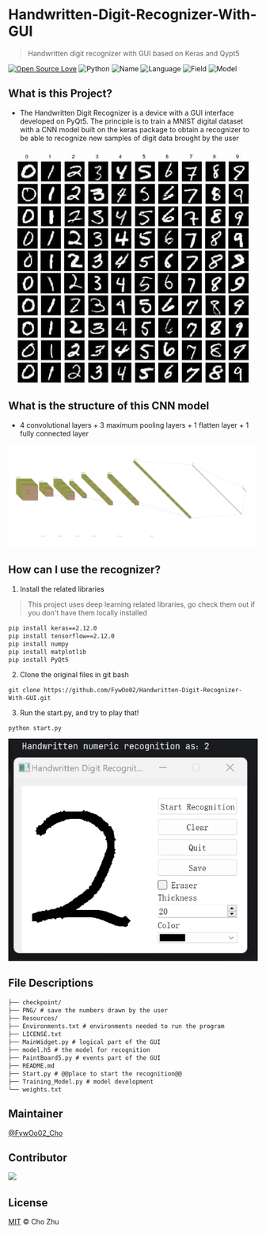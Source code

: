 # Handwritten-Digit-Recognizer-With-GUI
> Handwritten digit recognizer with GUI based on Keras and Qypt5

[![Open Source Love](https://badges.frapsoft.com/os/v2/open-source.svg?v=103)](https://github.com/FywOo02/Boston-House-Pricing-Forecast) 
![Python](https://img.shields.io/badge/python-3.10-519dd9.svg?v=103)
![Name](https://badgen.net/badge/Author/FywOo02/orange?)
![Language](https://badgen.net/badge/Language/English/pink?)
![Field](https://badgen.net/badge/Field/DeepLearning/blue?)
![Model](https://badgen.net/badge/Model/CNN/green?)

## What is this Project?
- The Handwritten Digit Recognizer is a device with a GUI interface developed on PyQt5. The principle is to train a MNIST digital dataset with a CNN model built on the keras package to obtain a recognizer to be able to recognize new samples of digit data brought by the user

<div align=center>
<img src="https://github.com/FywOo02/Handwritten-Digit-Recognizer-With-GUI/blob/main/Resorces/mnist%20graph.png">
</div>

## What is the structure of this CNN model
- 4 convolutional layers + 3 maximum pooling layers + 1 flatten layer + 1 fully connected layer
<div align=center>
<img src="https://github.com/FywOo02/Handwritten-Digit-Recognizer-With-GUI/blob/main/Resorces/CNN.png">
</div>


## How can I use the recognizer?
1. Install the related libraries
> This project uses deep learning related libraries, go check them out if you don't have them locally installed
```
pip install keras==2.12.0
pip install tensorflow==2.12.0
pip install numpy
pip install matplotlib
pip install PyQt5
```
2. Clone the original files in git bash
```
git clone https://github.com/FywOo02/Handwritten-Digit-Recognizer-With-GUI.git
```
3. Run the start.py, and try to play that!
```
python start.py
```
<div align=center>
<img src="https://github.com/FywOo02/Handwritten-Digit-Recognizer-With-GUI/blob/main/Resorces/result.png">
</div>

## File Descriptions
```
├── checkpoint/ 
├── PNG/ # save the numbers drawn by the user
├── Resources/
├── Environments.txt # environments needed to run the program
├── LICENSE.txt 
├── MainWidget.py # logical part of the GUI
├── model.h5 # the model for recognition
├── PaintBoard5.py # events part of the GUI
├── README.md
├── Start.py # @@place to start the recognition@@
├── Training_Model.py # model development
└── weights.txt
```

## Maintainer
[@FywOo02_Cho](https://github.com/FywOo02)

## Contributor
<a href="https://github.com/FywOo02">
  <img src="https://github.com/FywOo02.png?size=50">
</a>

## License
[MIT](https://github.com/FywOo02/Handwritten-Digit-Recognizer-With-GUI/blob/main/LICENSE) © Cho Zhu
